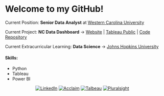 # Welcome to my GitHub!

Current Position: **Senior Data Analyst** at [Western Carolina University](wcu.edu)

Current Project: **NC Data Dashboard** -> [Website](https://www.wcu.edu/engage/regional-development/data-dashboard.aspx) | [Tableau Public](https://public.tableau.com/profile/wnced#!/) | [Code Repository](https://github.com/NC-Data-Dashboard/DataDashboard_Public)

Current Extracurricular Learning: **Data Science** -> [Johns Hopkins University](https://www.coursera.org/programs/143e430b-7a14-43ac-8f00-93e3bc9b1e38?collectionId=&productId=Q7ft0KTtEeWVehLHxyUMyQ&productType=s12n&showMiniModal=true)

#### Skills:
* Python 
* Tableau
* Power BI


<p align="center">
  <a href="https://www.linkedin.com/in/nathayoung"><img src="https://img.shields.io/badge/LinkedIn--_.svg?style=for-the-badge&logo=linkedin" alt="LinkedIn"></a>
  <a href="https://www.youracclaim.com/users/nathayoung/badges"><img src="https://img.shields.io/badge/Acclaim--_.svg?style=for-the-badge&logo=acclaim" alt="Acclaim"></a>
  <a href="https://public.tableau.com/profile/nathayoung#!/"><img src="https://img.shields.io/badge/tableau--_.svg?style=for-the-badge&logo=tableau" alt="Talbeau"></a>
  <a href="https://app.pluralsight.com/profile/nathayoung"><img src="https://img.shields.io/badge/pluralsight--_.svg?style=for-the-badge&logo=pluralsight" alt="Pluralsight"></a>
